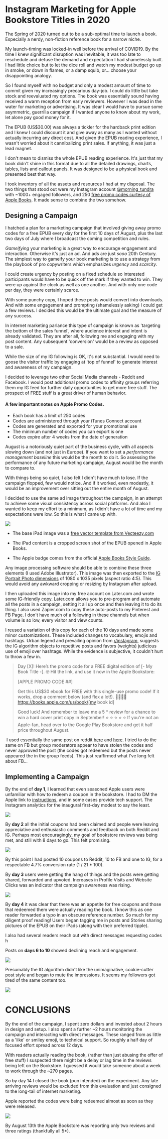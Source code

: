 # Instagram Marketing for Apple Bookstore Titles in 2020
The Spring of 2020 turned out to be a sub-optimal time to launch a book. Especially a nerdy, non-fiction reference book for a narrow niche.

My launch-timing was locked-in well before the arrival of COVID19. By the time I knew significant disruption was inevitable, it was too late to reschedule and defuse the demand and expectation I had shamelessly built. I had little choice but to let the dice roll and watch my modest budget go up in smoke, or down in flames, or a damp squib, or... choose your disappointing analogy.

So I found myself with no budget and only a modest amount of time to commit given my increasingly precarious day-job. I could do little but take stock and reevaluated my options. The book was essentially sound having received a warm reception from early reviewers. However I was dead in the water for marketing or advertising. It was clear I would have to pursue some asymmetric, guerrilla campaign if I wanted anyone to know about my work, let alone pay good money for it.

The EPUB (US$30.00) was always a tickler for the hardback print edition and I knew I could discount it and give away as many as I wanted without actually incurring any direct cost. And given the EPUB reading experience, I wasn't worried about it cannibalizing print sales. If anything, it was just a lead magnet.  

I don't mean to dismiss the whole EPUB reading experience. It's just that my book didn't shine in this format due to all the detailed drawings, charts, tables, lists and callout panels. It was designed to be a physical book and presented best that way.

I took inventory of all the assets and resources I had at my disposal. The two things that stood out were my Instagram account [@morning_tundra](https://www.instagram.com/morning_tundra/) with ~1000+ engaged followers, and 250 [free promo codes curtesy of Apple Books](https://itunespartner.apple.com/books/articles/apple-books-promo-codes-2740). It made sense to combine the two somehow.

## Designing a Campaign

I hatched a plan for a marketing campaign that involved giving away promo codes for a free EPUB every day for the first 10 days of August, plus the last two days of July where I broadcast the coming competition and rules. 

*Gameifying* your marketing is a great way to encourage engagement and interaction. Otherwise it's just an ad. And ads are just *sooo* 20th Century. The simplest way to gameify your book marketing is to use a strategy from the playbook of pro copywriters which emphasizes *urgency* and *scarcity*.

I could create urgency by posting on a fixed schedule so interested participants would have to be quick off the mark if they wanted to win. They were up against the clock as well as one another. And with only one code per day, they were certainly scarce.

With some punchy copy, I hoped these posts would convert into downloads. And with some engagement and prompting (shamelessly asking) I could get a few reviews. I decided this would be the ultimate goal and the measure of any success.

In internet marketing parlance this type of campaign is known as 'targeting the bottom of the sales funnel', where audience interest and intent is already validated. They are after all, following me and engaging with my post content.
Any subsequent 'conversion' would be a review as opposed to a sale. 

While the size of my IG following is OK, it's not substantial. I would need to goose the visitor traffic by engaging at 'top of funnel' to generate interest and awareness of my campaign. 

I decided to leverage two other Social Media channels - Reddit and Facebook. I would post additional promo codes to affinity groups referring them my IG feed for further daily opportunities to get more free stuff. The prospect of FREE stuff is a great driver of human behavior.

#### A few important notes on Apple Promo Codes.

* Each book has a limit of 250 codes
* Codes are administered through your iTunes Connect account
* Codes are generated and exported for your promotional use 
* The minimum number of codes you can export is one
* Codes expire after 4 weeks from the date of generation

August is a notoriously quiet part of the business cycle, with all aspects slowing down (and not just in Europe). If you want to set a *performance management baseline* this would be the month to do it. So assessing the performance of any future marketing campaign, August would be the month to compare to.

With things being so quiet, I also felt I didn't have much to lose. If the campaign flopped, few would notice. And if it worked, even modestly, it would be an improvement over sitting out the entire month of August.

I decided to use the same ad image throughout the campaign, in an attempt to achieve some visual consistency across social platforms. And also I wanted to keep my effort to a minimum, as I didn't have a lot of time and my expectations were low. So this is what I came up with.

![](../images/iPad%20Promo%20(small).jpg)

* The base iPad image was a [free vector template from Vecteezy.com](https://www.vecteezy.com/vector-art/622799-mockup-in-front-of-a-black-tablet-that-looks-realistic-with-a-transparent-blank-screen)

* The iPad content is a cropped screen shot of the EPUB opened in Apple Books.

* The Apple badge comes from the official [Apple Books Style Guide](https://www.apple.com/itunes/marketing-with-apple-books/identity-guidelines.html#the-apple-books-badge).

Any image processing software should be able to combine these three elements (I used Adobe Illustrator). This image was then exported to the [IG Portrait Photo dimensions](https://blog.tailwindapp.com/instagram-image-size-guide-2020/) of 1080 x 1035 pixels (aspect ratio 4:5). This would avoid any awkward cropping or resizing by Instagram after upload.

I then uploaded this image into my free account on Later.com and wrote some IG-friendly copy. Later.com allows you to pre-program and automate all the posts in a campaign, setting it all up once and then leaving it to do its thing. I also used Zapier.com to copy these auto-posts to my Pinterest and FB Page. I don't have much of a following in these channels but when volume is so low, every visitor and view counts.

I reused a variation of this copy for each of the 10 days and made some minor customizations. These included changes to vocabulary, emojis and hashtags. Urban legend and prevailing opinion from [r/instagram](https://www.reddit.com/r/Instagram/), suggests the IG algorithm objects to repetitive posts and favors (weights) judicious use of emoji over hashtags. While the evidence is subjective, it couldn't hurt to throw a few in. 

> Day [X]! Here’s the promo code for a FREE digital edition of [- My Book Title -].⁠ 🤓⁠ Hit the link, and use it now in the Apple Bookstore: 
>
> [APPLE PROMO CODE ##]⁠
>
> Get this US$30 ebook for FREE with this single-use promo code!⁠ If it works, drop a comment below (and flex a lot!).⁠ 🕺🏼💪🏽⁠
>  https://books.apple.com/us/book/[my book id]
>
> Good luck! And remember to leave me a 5 * review for a chance to win a hard cover print copy in September!⁠⁠ ⭐ ⭐ ⭐ ⭐ ⭐⁠ If you're not an Apple-fan, head over to the Google Play Bookstore and get it half price throughout August.⁠

⁠
I used essentially the same post on reddit [here](https://www.reddit.com/r/rolex/comments/i2bwjc/free_epub_promo_codes/) and [here](https://www.reddit.com/r/VintageWatches/comments/i2baa3/free_epub_promo_codes/). I tried to do the same on FB but group moderators appear to have stolen the codes and never approved the post (the codes got redeemed but the posts never appeared the in the group feeds). This just reaffirmed what I've long felt about FB...

## Implementing a Campaign 

By the end of **day 1**, I learned that even seasoned Apple users were unfamiliar with how to redeem a coupon in the bookstore. I had to DM the Apple link to [instructions](https://itunespartner.apple.com/books/articles/apple-books-promo-codes-2740), and in some cases provide tech support. The Instagram analytics for the inaugural first-day modest to say the least.

![](../images/screencaps/IMG_7140.PNG)

By **day 2** all the initial coupons had been claimed and people were leaving appreciative and enthusiastic comments and feedback on both Reddit and IG. Perhaps most encouragingly, my goal of bookstore reviews was being met, and still with 8 days to go. This felt promising. 

![](../images/screencaps/Screen%20Shot%202020-08-03%20at%2011.29.23%20AM.png)

By this point I had posted 10 coupons to Reddit, 10 to FB and one to IG, for a respectable 4.7% conversion rate (1 / 21 * 100).

By **day 3** users were getting the hang of things and the posts were getting shared, forwarded and upvoted. Increases in Profile Visits and Website Clicks was an indicator that campaign awareness was rising. 

![](../images/screencaps/IMG_7139.PNG)

By **day 4** it was clear that there was an appetite for free coupons and those that redeemed them were actually reading the book. I know this as one reader forwarded a typo in an obscure reference number. So much for my diligent proof reading! Users began tagging me in posts and Stories sharing pictures of the EPUB on their iPads (along with their preferred tipple).

I also had several readers reach out with direct messages requesting codes h

Posts on **days 6 to 10** showed declining reach and engagement. 

![](../images/screencaps/IMG_7155.png)

Presumably the IG algorithm didn't like the unimaginative, cookie-cutter post style and began to mute the impressions. It seems my followers got tired of the same content too.   

![](../images/screencaps/IMG_7154.png)


# CONCLUSIONS
By the end of the campaign, I spent zero dollars and invested about 2 hours in design and setup. I also spent a further ~2 hours monitoring the campaign and interacting with direct messages. These ranged from as little as a 'like' or smiley emoji, to technical support. So roughly a half day of focused effort spread across 12 days.

With readers actually reading the book, (rather than just abusing the offer of free stuff) I suspected there might be a delay or lag time in the reviews being left on the Bookstore. I guessed it would take someone about a week to work through the ~270 pages. 

So by day 14 I closed the book (pun intended) on the experiment. Any late arriving reviews would be excluded from this evaluation and just consigned to the long-tail of internet marketing.

Apple reported the codes were being redeemed almost as soon as they were released.

![](../images/screencaps/Screen%20Shot%202020-08-13%20at%201.57.12%20PM.png)

By August 13th the Apple Bookstore was reporting only two reviews and three ratings (thankfully all 5*).

